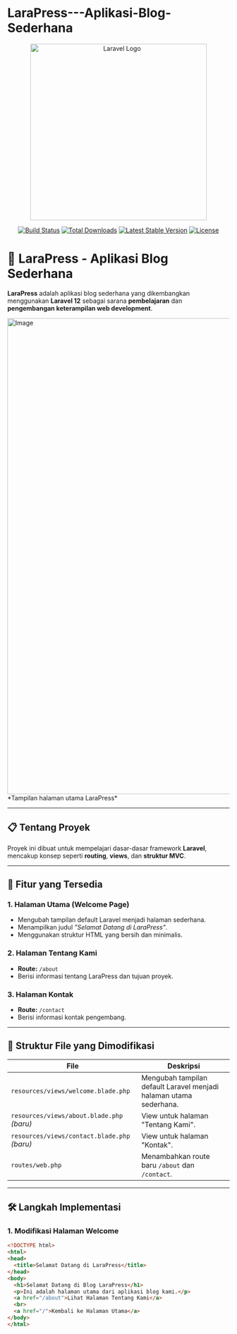 # LaraPress---Aplikasi-Blog-Sederhana
<p align="center">
  <a href="https://laravel.com" target="_blank">
    <img src="https://raw.githubusercontent.com/laravel/art/master/logo-lockup/5%20SVG/2%20CMYK/1%20Full%20Color/laravel-logolockup-cmyk-red.svg" width="400" alt="Laravel Logo">
  </a>
</p>

<p align="center">
  <a href="https://github.com/laravel/framework/actions"><img src="https://github.com/laravel/framework/workflows/tests/badge.svg" alt="Build Status"></a>
  <a href="https://packagist.org/packages/laravel/framework"><img src="https://img.shields.io/packagist/dt/laravel/framework" alt="Total Downloads"></a>
  <a href="https://packagist.org/packages/laravel/framework"><img src="https://img.shields.io/packagist/v/laravel/framework" alt="Latest Stable Version"></a>
  <a href="https://packagist.org/packages/laravel/framework"><img src="https://img.shields.io/packagist/l/laravel/framework" alt="License"></a>
</p>

# 📰 LaraPress - Aplikasi Blog Sederhana

**LaraPress** adalah aplikasi blog sederhana yang dikembangkan menggunakan **Laravel 12** sebagai sarana **pembelajaran** dan **pengembangan keterampilan web development**.

<img width="1919" height="1079" alt="Image" src="https://github.com/user-attachments/assets/4335f29c-374c-4d1c-bc41-1dd364c3534f" />
*Tampilan halaman utama LaraPress*

---

## 📋 Tentang Proyek

Proyek ini dibuat untuk mempelajari dasar-dasar framework **Laravel**, mencakup konsep seperti **routing**, **views**, dan **struktur MVC**.

---

## 🚀 Fitur yang Tersedia

### 1. Halaman Utama (Welcome Page)
- Mengubah tampilan default Laravel menjadi halaman sederhana.
- Menampilkan judul *"Selamat Datang di LaraPress"*.
- Menggunakan struktur HTML yang bersih dan minimalis.

### 2. Halaman Tentang Kami
- **Route:** `/about`
- Berisi informasi tentang LaraPress dan tujuan proyek.

### 3. Halaman Kontak
- **Route:** `/contact`
- Berisi informasi kontak pengembang.

---

## 📁 Struktur File yang Dimodifikasi

| File | Deskripsi |
|------|-----------|
| `resources/views/welcome.blade.php` | Mengubah tampilan default Laravel menjadi halaman utama sederhana. |
| `resources/views/about.blade.php` *(baru)* | View untuk halaman "Tentang Kami". |
| `resources/views/contact.blade.php` *(baru)* | View untuk halaman "Kontak". |
| `routes/web.php` | Menambahkan route baru `/about` dan `/contact`. |

---

## 🛠️ Langkah Implementasi

### 1. Modifikasi Halaman Welcome

```html
<!DOCTYPE html>
<html>
<head>
  <title>Selamat Datang di LaraPress</title>
</head>
<body>
  <h1>Selamat Datang di Blog LaraPress</h1>
  <p>Ini adalah halaman utama dari aplikasi blog kami.</p>
  <a href="/about">Lihat Halaman Tentang Kami</a>
  <br>
  <a href="/">Kembali ke Halaman Utama</a>
</body>
</html>
